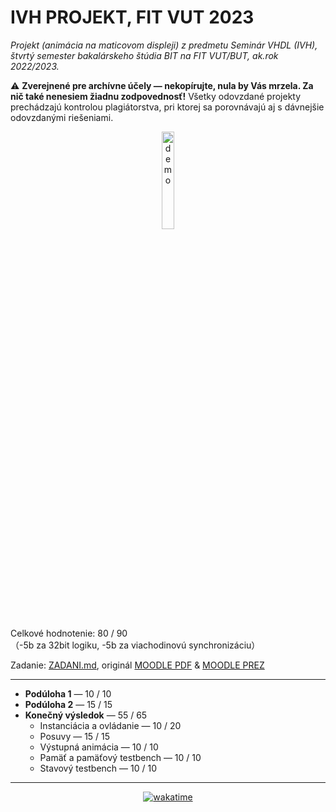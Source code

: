 # IVH PROJEKT, FIT VUT 2023 #

*Projekt (animácia na maticovom displeji) z predmetu Seminár VHDL (IVH), štvrtý semester bakalárskeho štúdia BIT na FIT VUT/BUT, ak.rok 2022/2023.*

⚠️ **Zverejnené pre archívne účely — nekopírujte, nula by Vás mrzela. Za nič také nenesiem žiadnu zodpovednosť!** Všetky odovzdané projekty prechádzajú kontrolou plagiátorstva, pri ktorej sa porovnávajú aj s dávnejšie odovzdanými riešeniami.

<div align="center">
    <img alt="demo" src="https://user-images.githubusercontent.com/84882649/236679047-910e92b3-4330-47ba-80a1-d265b456d3ec.gif" width="20%">
</div>

Celkové hodnotenie: 80 / 90<br>（-5b za 32bit logiku, -5b za viachodinovú synchronizáciu）

Zadanie: [ZADANI.md](ZADANI.md), originál [MOODLE PDF](https://moodle.vut.cz/pluginfile.php/569728/mod_resource/content/0/Projekt%202023%20Sv%C4%9Bteln%C3%A9%20efekty%20na%20FPGA%20a%20FITkitu.pdf) & [MOODLE PREZ](https://moodle.vut.cz/pluginfile.php/569729/mod_resource/content/0/04-projekt-efekty.pdf)

----------------------------------------------

- **Podúloha 1** — 10 / 10
- **Podúloha 2** — 15 / 15
- **Konečný výsledok** — 55 / 65
  - Instanciácia a ovládanie — 10 / 20
  - Posuvy — 15 / 15
  - Výstupná animácia — 10 / 10
  - Pamäť a pamäťový testbench —  10 / 10
  - Stavový testbench — 10 / 10

----------------------------------------------

<div align="center"><a href="https://wakatime.com"><img alt="wakatime" src="https://wakatime.com/badge/user/dd421270-8f1c-43aa-aa5b-ec52a2a18852/project/335c37c4-365b-47da-84b2-4a340703fd54.svg?style=for-the-badge" /></a></div>
